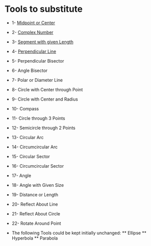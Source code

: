 # Tools to substitute
* 1-  [Midpoint or Center](https://github.com/probaxeoxebra/probaMinkoski/blob/master/Ferramentas/FerramentasMink/01_Midpoint_Center.md)
* 2-  [Complex Number](https://github.com/probaxeoxebra/probaMinkoski/blob/master/Ferramentas/FerramentasMink/02_ComplexNumber.md)
* 3-  [Segment with given Length](https://github.com/probaxeoxebra/probaMinkoski/blob/master/Ferramentas/FerramentasMink/03_Segment_GivenLength.md)
* 4-  [Perpendicular Line](https://github.com/probaxeoxebra/probaMinkoski/blob/master/Ferramentas/FerramentasMink/04_Perpendicular_Line.md)
* 5-  Perpendicular Bisector
* 6-  Angle Bisector
* 7-  Polar or Diameter Line
* 8-  Circle with Center through Point
* 9- Circle with Center and Radius
* 10- Compass
* 11- Circle through 3 Points
* 12- Semicircle through 2 Points
* 13- Circular Arc
* 14- Circumcircular Arc
* 15- Circular Sector
* 16- Circumcircular Sector
* 17- Angle
* 18- Angle with Given Size
* 19- Distance or Length
* 20- Reflect About Line
* 21- Reflect About Circle
* 22- Rotate Around Point

*  The following Tools could be kept initially unchanged: 
  **   Ellipse
  **   Hyperbola
  **   Parabola
